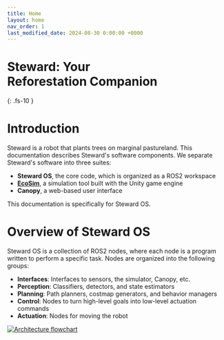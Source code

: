 ```yaml
---
title: Home
layout: home
nav_order: 1
last_modified_date: 2024-08-30 0:00:00 +0000
---
```

# Steward: Your <br/> Reforestation Companion
{: .fs-10 }

# Introduction

Steward is a robot that plants trees on marginal pastureland. This documentation describes Steward's software components. We separate Steward's software into three suites:

- **Steward OS**, the core code, which is organized as a ROS2 workspace
- [**EcoSim**](https://arbor-robotics.github.io/ecosim), a simulation tool built with the Unity game engine
- **Canopy**, a web-based user interface

This documentation is specifically for Steward OS.

# Overview of Steward OS

Steward OS is a collection of ROS2 nodes, where each node is a program written to perform a specific task. Nodes are organized into the following groups:

- **Interfaces**: Interfaces to sensors, the simulator, Canopy, etc.
- **Perception**: Classifiers, detectors, and state estimators
- **Planning**: Path planners, costmap generators, and behavior managers
- **Control**: Nodes to turn high-level goals into low-level actuation commands
- **Actuation**: Nodes for moving the robot

[![Architecture flowchart](/assets/images/sw-architecture-24-08-30.svg)](/assets/images/sw-architecture-24-08-30.svg)

